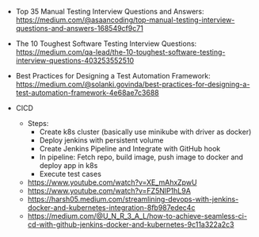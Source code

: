 - Top 35 Manual Testing Interview Questions and Answers: https://medium.com/@asaancoding/top-manual-testing-interview-questions-and-answers-168549cf9c71

- The 10 Toughest Software Testing Interview Questions: https://medium.com/qa-lead/the-10-toughest-software-testing-interview-questions-403253552510

- Best Practices for Designing a Test Automation Framework: https://medium.com/@solanki.govinda/best-practices-for-designing-a-test-automation-framework-4e68ae7c3688

- CICD 
    - Steps:
        - Create k8s cluster (basically use minikube with driver as docker)
        - Deploy jenkins with persistent volume
        - Create Jenkins Pipeline and Integrate with GitHub hook
        - In pipeline: Fetch repo, build image, push image to docker and deploy app in k8s
        - Execute test cases
    - https://www.youtube.com/watch?v=XE_mAhxZpwU
    - https://www.youtube.com/watch?v=FZ5NlP1hL9A
    - https://harsh05.medium.com/streamlining-devops-with-jenkins-docker-and-kubernetes-integration-8fb987edec4c
    - https://medium.com/@U_N_R_3_A_L/how-to-achieve-seamless-ci-cd-with-github-jenkins-docker-and-kubernetes-9c11a322a2c3
